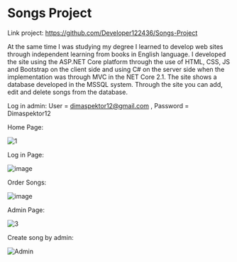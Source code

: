 # Songs Project

Link project: https://github.com/Developer122436/Songs-Project

At the same time I was studying my degree I learned to develop web sites through independent learning from books in English language. I developed the site using the ASP.NET Core platform through the use of HTML, CSS, JS and Bootstrap on the client side and using C# on the server side when the implementation was through MVC in the NET Core 2.1. The site shows a database developed in the MSSQL system. Through the site you can add, edit and delete songs from the database.

Log in admin: User = dimaspektor12@gmail.com , Password = Dimaspektor12

Home Page:

![1](https://user-images.githubusercontent.com/51830348/63217465-918c9f00-c14f-11e9-9c47-672f38d16160.JPG)

Log in Page:

![image](https://user-images.githubusercontent.com/51830348/59842017-411ae000-935e-11e9-9b48-359dbdc7fbe7.png)

Order Songs:

![image](https://user-images.githubusercontent.com/51830348/59842501-57756b80-935f-11e9-9d10-ef2b542e413a.png)

Admin Page:

![3](https://user-images.githubusercontent.com/26526551/59967970-028e4c80-953b-11e9-901d-f23ec053da1c.JPG)

Create song by admin:

![Admin](https://user-images.githubusercontent.com/51830348/63208973-b5b29680-c0e3-11e9-8b94-54bdae5cb0d6.JPG)


